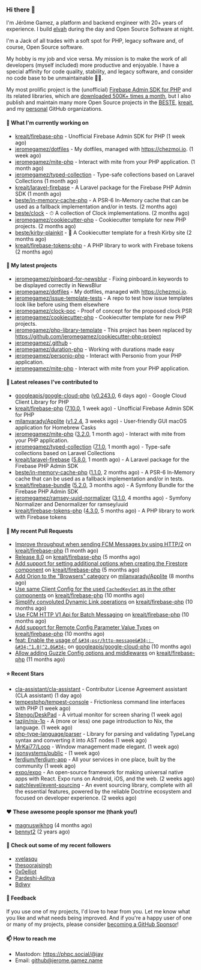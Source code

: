 ### Hi there 👋

I'm Jérôme Gamez, a platform and backend engineer with 20+ years of experience.
I build [elvah](https://www.elvah.de) during the day and Open Source Software
at night.

I'm a Jack of all trades with a soft spot for PHP, legacy software and,
of course, Open Source software.

My hobby is my job and vice versa. My mission is to make the work of all
developers (myself included) more productive and enjoyable.
I have a special affinity for code quality, stability, and legacy software,
and consider no code base to be unmaintainable 💪🏻.

My most prolific project is the (unofficial)
[Firebase Admin SDK for PHP](https://github.com/kreait/firebase-php) and its
related libraries, which are
[downloaded 500K+ times a month](https://packagist.org/packages/kreait/firebase-php/stats), but I also publish and maintain many more Open Source
projects in the [BESTE](https://github.com/beste),
[kreait](https://github.com/kreait), and my
[personal](https://github.com/jeromegamez) GitHub organizations.

#### 👷 What I'm currently working on

- [kreait/firebase-php](https://github.com/kreait/firebase-php) - Unofficial Firebase Admin SDK for PHP (1 week ago)
- [jeromegamez/dotfiles](https://github.com/jeromegamez/dotfiles) - My dotfiles, managed with https://chezmoi.io. (1 week ago)
- [jeromegamez/mite-php](https://github.com/jeromegamez/mite-php) - Interact with mite from your PHP application. (1 month ago)
- [jeromegamez/typed-collection](https://github.com/jeromegamez/typed-collection) - Type-safe collections based on Laravel Collections (1 month ago)
- [kreait/laravel-firebase](https://github.com/kreait/laravel-firebase) - A Laravel package for the Firebase PHP Admin SDK (1 month ago)
- [beste/in-memory-cache-php](https://github.com/beste/in-memory-cache-php) - A PSR-6 In-Memory cache that can be used as a fallback implementation and/or in tests. (2 months ago)
- [beste/clock](https://github.com/beste/clock) - ⏱ A collection of Clock implementations. (2 months ago)
- [jeromegamez/cookiecutter-php](https://github.com/jeromegamez/cookiecutter-php) - Cookiecutter template for new PHP projects. (2 months ago)
- [beste/kirby-plainkit](https://github.com/beste/kirby-plainkit) - 🍪 A Cookiecutter template for a fresh Kirby site (2 months ago)
- [kreait/firebase-tokens-php](https://github.com/kreait/firebase-tokens-php) - A PHP library to work with Firebase tokens (2 months ago)

#### 🌱 My latest projects

- [jeromegamez/pinboard-for-newsblur](https://github.com/jeromegamez/pinboard-for-newsblur) - Fixing pinboard.in keywords to be displayed correctly in NewsBlur
- [jeromegamez/dotfiles](https://github.com/jeromegamez/dotfiles) - My dotfiles, managed with https://chezmoi.io.
- [jeromegamez/issue-template-tests](https://github.com/jeromegamez/issue-template-tests) - A repo to test how issue templates look like before using them elsewhere
- [jeromegamez/clock-poc](https://github.com/jeromegamez/clock-poc) - Proof of concept for the proposed clock PSR
- [jeromegamez/cookiecutter-php](https://github.com/jeromegamez/cookiecutter-php) - Cookiecutter template for new PHP projects.
- [jeromegamez/php-library-template](https://github.com/jeromegamez/php-library-template) - This project has been replaced by https://github.com/jeromegamez/cookiecutter-php-project
- [jeromegamez/.github](https://github.com/jeromegamez/.github) - 
- [jeromegamez/duration-php](https://github.com/jeromegamez/duration-php) - Working with durations made easy
- [jeromegamez/personio-php](https://github.com/jeromegamez/personio-php) - Interact with Personio from your PHP application.
- [jeromegamez/mite-php](https://github.com/jeromegamez/mite-php) - Interact with mite from your PHP application.

#### 🔭 Latest releases I've contributed to

- [googleapis/google-cloud-php](https://github.com/googleapis/google-cloud-php) ([v0.243.0](https://github.com/googleapis/google-cloud-php/releases/tag/v0.243.0), 6 days ago) - Google Cloud Client Library for PHP
- [kreait/firebase-php](https://github.com/kreait/firebase-php) ([7.10.0](https://github.com/kreait/firebase-php/releases/tag/7.10.0), 1 week ago) - Unofficial Firebase Admin SDK for PHP
- [milanvarady/Applite](https://github.com/milanvarady/Applite) ([v1.2.4](https://github.com/milanvarady/Applite/releases/tag/v1.2.4), 3 weeks ago) - User-friendly GUI macOS application for Homebrew Casks
- [jeromegamez/mite-php](https://github.com/jeromegamez/mite-php) ([3.2.0](https://github.com/jeromegamez/mite-php/releases/tag/3.2.0), 1 month ago) - Interact with mite from your PHP application.
- [jeromegamez/typed-collection](https://github.com/jeromegamez/typed-collection) ([7.1.0](https://github.com/jeromegamez/typed-collection/releases/tag/7.1.0), 1 month ago) - Type-safe collections based on Laravel Collections
- [kreait/laravel-firebase](https://github.com/kreait/laravel-firebase) ([5.8.0](https://github.com/kreait/laravel-firebase/releases/tag/5.8.0), 1 month ago) - A Laravel package for the Firebase PHP Admin SDK
- [beste/in-memory-cache-php](https://github.com/beste/in-memory-cache-php) ([1.1.0](https://github.com/beste/in-memory-cache-php/releases/tag/1.1.0), 2 months ago) - A PSR-6 In-Memory cache that can be used as a fallback implementation and/or in tests.
- [kreait/firebase-bundle](https://github.com/kreait/firebase-bundle) ([5.2.0](https://github.com/kreait/firebase-bundle/releases/tag/5.2.0), 3 months ago) - A Symfony Bundle for the Firebase PHP Admin SDK
- [jeromegamez/ramsey-uuid-normalizer](https://github.com/jeromegamez/ramsey-uuid-normalizer) ([3.1.0](https://github.com/jeromegamez/ramsey-uuid-normalizer/releases/tag/3.1.0), 4 months ago) - Symfony Normalizer and Denormalizer for ramsey/uuid
- [kreait/firebase-tokens-php](https://github.com/kreait/firebase-tokens-php) ([4.3.0](https://github.com/kreait/firebase-tokens-php/releases/tag/4.3.0), 5 months ago) - A PHP library to work with Firebase tokens

#### 🔨 My recent Pull Requests

- [Improve throughput when sending FCM Messages by using HTTP/2](https://github.com/kreait/firebase-php/pull/874) on [kreait/firebase-php](https://github.com/kreait/firebase-php) (1 month ago)
- [Release 8.0](https://github.com/kreait/firebase-php/pull/847) on [kreait/firebase-php](https://github.com/kreait/firebase-php) (5 months ago)
- [Add support for setting additional options when creating the Firestore component](https://github.com/kreait/firebase-php/pull/840) on [kreait/firebase-php](https://github.com/kreait/firebase-php) (5 months ago)
- [Add Orion to the &#34;Browsers&#34; category](https://github.com/milanvarady/Applite/pull/21) on [milanvarady/Applite](https://github.com/milanvarady/Applite) (8 months ago)
- [Use same Client Config for the used `CachedKeySet` as in the other components](https://github.com/kreait/firebase-php/pull/813) on [kreait/firebase-php](https://github.com/kreait/firebase-php) (10 months ago)
- [Simplify convoluted Dynamic Link operations](https://github.com/kreait/firebase-php/pull/810) on [kreait/firebase-php](https://github.com/kreait/firebase-php) (10 months ago)
- [Use FCM HTTP V1 Api for Batch Messaging](https://github.com/kreait/firebase-php/pull/805) on [kreait/firebase-php](https://github.com/kreait/firebase-php) (10 months ago)
- [Add support for Remote Config Parameter Value Types](https://github.com/kreait/firebase-php/pull/801) on [kreait/firebase-php](https://github.com/kreait/firebase-php) (10 months ago)
- [feat: Enable the usage of `&#34;psr/http-message&#34;: &#34;^1.0|^2.0&#34;`](https://github.com/googleapis/google-cloud-php/pull/6338) on [googleapis/google-cloud-php](https://github.com/googleapis/google-cloud-php) (10 months ago)
- [Allow adding Guzzle Config options and middlewares](https://github.com/kreait/firebase-php/pull/799) on [kreait/firebase-php](https://github.com/kreait/firebase-php) (11 months ago)

#### ⭐ Recent Stars

- [cla-assistant/cla-assistant](https://github.com/cla-assistant/cla-assistant) - Contributor License Agreement assistant (CLA assistant) (1 day ago)
- [tempestphp/tempest-console](https://github.com/tempestphp/tempest-console) - Frictionless command line interfaces with PHP (1 week ago)
- [Stengo/DeskPad](https://github.com/Stengo/DeskPad) - A virtual monitor for screen sharing (1 week ago)
- [tazjin/nix-1p](https://github.com/tazjin/nix-1p) - A (more or less) one page introduction to Nix, the language. (1 week ago)
- [php-type-language/parser](https://github.com/php-type-language/parser) - Library for parsing and validating TypeLang syntax and converting it into AST nodes (1 week ago)
- [MrKai77/Loop](https://github.com/MrKai77/Loop) - Window management made elegant. (1 week ago)
- [jsonsystems/public](https://github.com/jsonsystems/public) -  (1 week ago)
- [ferdium/ferdium-app](https://github.com/ferdium/ferdium-app) - All your services in one place, built by the community (1 week ago)
- [expo/expo](https://github.com/expo/expo) - An open-source framework for making universal native apps with React. Expo runs on Android, iOS, and the web. (2 weeks ago)
- [patchlevel/event-sourcing](https://github.com/patchlevel/event-sourcing) - An event sourcing library, complete with all the essential features,  powered by the reliable Doctrine ecosystem and focused on developer experience. (2 weeks ago)

#### ❤️ These awesome people sponsor me (thank you!)

- [magnuswikhog](https://github.com/magnuswikhog) (4 months ago)
- [bennyt2](https://github.com/bennyt2) (2 years ago)

#### 👯 Check out some of my recent followers

- [xvelasqu](https://github.com/xvelasqu)
- [thesoorajsingh](https://github.com/thesoorajsingh)
- [0x0elliot](https://github.com/0x0elliot)
- [Pardeshi-Aditya](https://github.com/Pardeshi-Aditya)
- [Bdiwy](https://github.com/Bdiwy)

#### 💬 Feedback

If you use one of my projects, I'd love to hear from you. Let me know what you
like and what needs being improved. And if you're a happy user of one or
many of my projects, please consider
[becoming a GitHub Sponsor](https://github.com/sponsors/jeromegamez)!

#### 📫 How to reach me

- Mastodon: https://phpc.social/@jay
- Email: github@jerome.gamez.name
